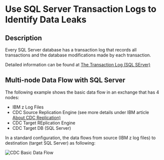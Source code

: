 # Use SQL Server Transaction Logs to Identify Data Leaks

## Description
Every SQL Server database has a transaction log that records all transactions and the database modifications made by each transaction.<br/>

Detailed information can be found at <a href="https://docs.microsoft.com/en-us/sql/relational-databases/logs/the-transaction-log-sql-server?view=sql-server-ver15#:~:text=Every%20SQL%20Server%20database%20has,back%20to%20a%20consistent%20state.">The Transaction Log (SQL SErver)</a>

## Multi-node Data Flow with SQL Server

The following example shows the basic data flow in an exchange that has 4 nodes:
* IBM z Log Files
* CDC Source Replication Engine (see more details under IBM article <a href="https://www.ibm.com/docs/en/idr/11.4.0?topic=zos-about-cdc-replication">About CDC Replication)</a>
* CDC Target REplication Engine
* CDC Target DB (SQL Server)

In a standard configuration, the data flows from source (IBM z log files) to destination (target SQL Server) as following:

![CDC Basic Data Flow](https://user-images.githubusercontent.com/6631390/157721130-26444596-ada0-47bc-976b-4a80c15dd3ac.jpg)

